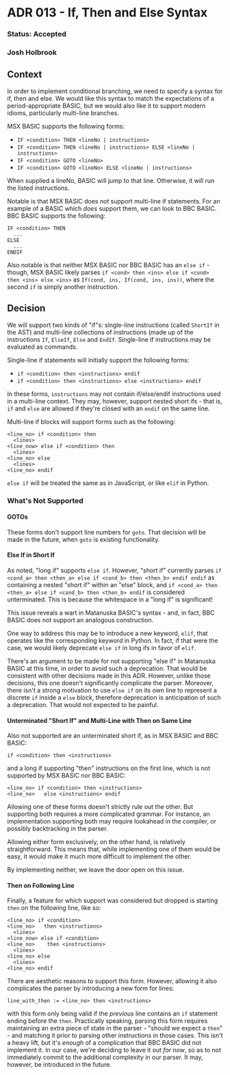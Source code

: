 # ADR 013 - If, Then and Else Syntax

### Status: Accepted

### Josh Holbrook

## Context

In order to implement conditional branching, we need to specify a syntax for if, then and else. We would like this syntax to match the expectations of a period-appropriate BASIC, but we would also like it to support modern idioms, particularly multi-line branches.

MSX BASIC supports the following forms:

- `IF <condition> THEN <lineNo | instructions>`
- `IF <condition> THEN <lineNo | instructions> ELSE <lineNo | instructions>`
- `IF <condition> GOTO <lineNo>`
- `IF <condition> GOTO <lineNo> ELSE <lineNo | instructions>`

When supplied a lineNo, BASIC will jump to that line. Otherwise, it will run the listed instructions.

Notable is that MSX BASIC does _not_ support multi-line if statements. For an example of a BASIC which _does_ support them, we can look to BBC BASIC. BBC BASIC supports the following:

```
IF <condition> THEN
  ...
ELSE
  ...
ENDIF
```

Also notable is that neither MSX BASIC nor BBC BASIC has an `else if` - though, MSX BASIC likely parses `if <cond> then <ins> else if <cond> then <ins> else <ins>` as `If(cond, ins, If(cond, ins, ins))`, where the second `if` is simply another instruction.

## Decision

We will support two kinds of "if"s: single-line instructions (called `ShortIf` in the AST) and multi-line collections of instructions (made up of the instructions `If`, `ElseIf`, `Else` and `EndIf`. Single-line if instructions may be evaluated as commands.

Single-line if statements will initially support the following forms:

- `if <condition> then <instructions> endif`
- `if <condition> then <instructions> else <instructions> endif`

In these forms, `instructions` may not contain if/else/endif instructions used in a multi-line context. They may, however, support nested short ifs - that is, `if` and `else` are allowed if they're closed with an `endif` on the same line.

Multi-line if blocks will support forms such as the following:

```
<line_no> if <condition> then
  <lines>
<line_now> else if <condition> then
  <lines>
<line_no> else
  <lines>
<line_no> endif
```

`else if` will be treated the same as in JavaScript, or like `elif` in Python.

### What's Not Supported

#### GOTOs

These forms don't support line numbers for `goto`. That decision will be made in the future, when `goto` is existing functionality.

#### Else If in Short If

As noted, "long if" supports `else if`. However, "short if" currently parses `if <cond_a> then <then_a> else if <cond_b> then <then_b> endif endif` as containing a nested "short if" within an "else" block, and `if <cond_a> then <then_a> else if <cond_b> then <then_b> endif` is considered unterminated. This is because the whitespace in a "long if" is significant!

This issue reveals a wart in Matanuska BASIC's syntax - and, in fact, BBC BASIC does not support an analogous construction.

One way to address this may be to introduce a new keyword, `elif`, that operates like the corresponding keyword in Python. In fact, if that were the case, we would likely deprecate `else if` in long ifs in favor of `elif`.

There's an argument to be made for not supporting "else if" in Matanuska BASIC at this time, in order to avoid such a deprecation. That would be consistent with other decisions made in this ADR. However, unlike those decisions, this one doesn't significantly complicate the parser. Moreover, there isn't a strong motivation to use `else if` on its own line to represent a discrete `if` inside a `else` block, therefore deprecation is anticipation of such a deprecation. That would not expected to be painful.

#### Unterminated "Short If" and Multi-Line with Then on Same Line

Also not supported are an unterminated short if, as in MSX BASIC and BBC BASIC:

```basic
if <condition> then <instructions>
```

and a long if supporting "then" instructions on the first line, which is not supported by MSX BASIC nor BBC BASIC:

```basic
<line_no> if <condition> then <instructions>
<line_no>   else <instructions> endif
```

Allowing one of these forms doesn't strictly rule out the other. But supporting both requires a more complicated grammar. For instance, an implementation supporting both may require lookahead in the compiler, or possibly backtracking in the parser.

Allowing either form exclusively, on the other hand, is relatively straightforward. This means that, while implementing one of them would be easy, it would make it much more difficult to implement the other.

By implementing neither, we leave the door open on this issue.

#### Then on Following Line

Finally, a feature for which support was considered but dropped is starting `then` on the following line, like so:

```
<line_no> if <condition>
<line_no>   then <instructions>
  <lines>
<line_now> else if <condition>
<line_no>    then <instructions>
  <lines>
<line_no> else
  <lines>
<line_no> endif
```

There are aesthetic reasons to support this form. However, allowing it also complicates the parser by introducing a new form for lines:

```
line_with_then := <line_no> then <instructions>
```

with this form only being valid if the _previous_ line contains an `if` statement ending before the `then`. Practically speaking, parsing this form requires maintaining an extra piece of state in the parser - "should we expect a `then`" - and matching it prior to parsing other instructions in those cases. This isn't a heavy lift, but it's _enough_ of a complication that BBC BASIC did not implement it. In our case, we're deciding to leave it out _for now_, so as to not immediately commit to the additional complexity in our parser. It may, however, be introduced in the future.
